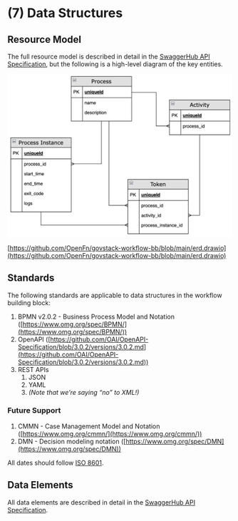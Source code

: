 # (7) Data Structures

## Resource Model

The full resource model is described in detail in the
[SwaggerHub API Specification](https://app.swaggerhub.com/apis/GovStack/Workflow-BB/1.0.0),
but the following is a high-level diagram of the key entities.

![ERD](/diagrams/data-structures.png 'image_tooltip')

[https://github.com/OpenFn/govstack-workflow-bb/blob/main/erd.drawio](https://github.com/OpenFn/govstack-workflow-bb/blob/main/erd.drawio)

## Standards

The following standards are applicable to data structures in the workflow
building block:

1. BPMN v2.0.2 - Business Process Model and Notation
   ([https://www.omg.org/spec/BPMN/](https://www.omg.org/spec/BPMN/))
2. OpenAPI
   ([https://github.com/OAI/OpenAPI-Specification/blob/3.0.2/versions/3.0.2.md](https://github.com/OAI/OpenAPI-Specification/blob/3.0.2/versions/3.0.2.md))
3. REST APIs
   1. JSON
   2. YAML
   3. _(Note that we’re saying “no” to XML!)_

### Future Support

1. CMMN - Case Management Model and Notation
   ([https://www.omg.org/cmmn/](https://www.omg.org/cmmn/))
2. DMN - Decision modeling notation
   ([https://www.omg.org/spec/DMN](https://www.omg.org/spec/DMN))

All dates should follow [ISO 8601](http://en.wikipedia.org/wiki/ISO_8601).

## Data Elements

All data elements are described in detail in the
[SwaggerHub API Specification](https://app.swaggerhub.com/apis/GovStack/Workflow-BB/1.0.0).
